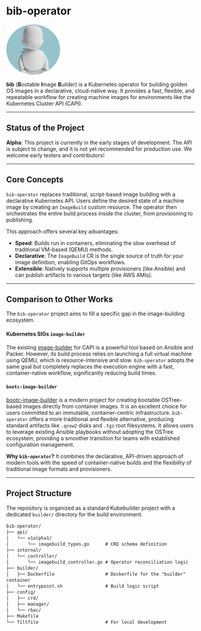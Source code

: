 # bib-operator

![bib-operator logo](assets/bib-operator-logo.png)

**bib** (**B**ootable **I**mage **B**uilder) is a Kubernetes operator for building golden OS images in a declarative, cloud-native way. It provides a fast, flexible, and repeatable workflow for creating machine images for environments like the Kubernetes Cluster API (CAPI).

---
## Status of the Project

**Alpha**: This project is currently in the early stages of development. The API is subject to change, and it is not yet recommended for production use. We welcome early testers and contributors!

---
## Core Concepts

`bib-operator` replaces traditional, script-based image building with a declarative Kubernetes API. Users define the desired state of a machine image by creating an `ImageBuild` custom resource. The operator then orchestrates the entire build process inside the cluster, from provisioning to publishing.

This approach offers several key advantages:
* **Speed**: Builds run in containers, eliminating the slow overhead of traditional VM-based (QEMU) methods.
* **Declarative**: The `ImageBuild` CR is the single source of truth for your image definition, enabling GitOps workflows.
* **Extensible**: Natively supports multiple provisioners (like Ansible) and can publish artifacts to various targets (like AWS AMIs).

---
## Comparison to Other Works

The `bib-operator` project aims to fill a specific gap in the image-building ecosystem.

#### Kubernetes SIGs `image-builder`
The existing [image-builder](https://github.com/kubernetes-sigs/image-builder) for CAPI is a powerful tool based on Ansible and Packer. However, its build process relies on launching a full virtual machine using QEMU, which is resource-intensive and slow. `bib-operator` adopts the same goal but completely replaces the execution engine with a fast, container-native workflow, significantly reducing build times.

#### `bootc-image-builder`
[bootc-image-builder](https://github.com/osbuild/bootc-image-builder) is a modern project for creating bootable OSTree-based images directly from container images. It is an excellent choice for users committed to an immutable, container-centric infrastructure. `bib-operator` offers a more traditional and flexible alternative, producing standard artifacts like `.qcow2` disks and `.tgz` root filesystems. It allows users to leverage existing Ansible playbooks without adopting the OSTree ecosystem, providing a smoother transition for teams with established configuration management.

**Why `bib-operator`?** It combines the declarative, API-driven approach of modern tools with the speed of container-native builds and the flexibility of traditional image formats and provisioners.

---
## Project Structure

The repository is organized as a standard Kubebuilder project with a dedicated `builder/` directory for the build environment.

```
bib-operator/
├── api/
│   └── v1alpha1/
│       └── imagebuild_types.go      # CRD schema definition
├── internal/
│   └── controller/
│       └── imagebuild_controller.go # Operator reconciliation logic
├── builder/
│   ├── Dockerfile                   # Dockerfile for the "builder" container
│   └── entrypoint.sh                # Build logic script
├── config/
│   ├── crd/
│   ├── manager/
│   └── rbac/
├── Makefile
└── Tiltfile                         # For local development
```